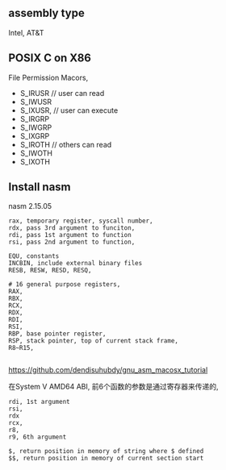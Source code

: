 ## assembly type
Intel, AT&T

## POSIX C on X86

File Permission Macors,

- S_IRUSR // user can read
- S_IWUSR
- S_IXUSR, // user can execute
- S_IRGRP
- S_IWGRP
- S_IXGRP
- S_IROTH // others can read
- S_IWOTH
- S_IXOTH 

## Install nasm
nasm 2.15.05

```shell
rax, temporary register, syscall number,
rdx, pass 3rd argument to funciton,
rdi, pass 1st argument to function
rsi, pass 2nd argument to function,

EQU, constants
INCBIN, include external binary files
RESB, RESW, RESD, RESQ,

# 16 general purpose registers,
RAX,
RBX,
RCX,
RDX,
RDI,
RSI,
RBP, base pointer register, 
RSP, stack pointer, top of current stack frame, 
R8~R15, 


```
https://github.com/dendisuhubdy/gnu_asm_macosx_tutorial

在System V AMD64 ABI, 前6个函数的参数是通过寄存器来传递的,
```shell
rdi, 1st argument
rsi,
rdx
rcx,
r8,
r9, 6th argument

$, return position in memory of string where $ defined
$$, return position in memory of current section start
```


